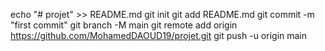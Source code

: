 echo "# projet" >> README.md
git init
git add README.md
git commit -m "first commit"
git branch -M main
git remote add origin https://github.com/MohamedDAOUD19/projet.git
git push -u origin main

